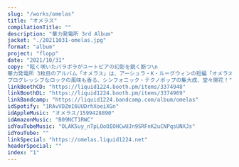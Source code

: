 ```yaml
---
slug: "/works/omelas"
title: "オメラス"
compilationTitle: ""
description: "華力発電所 3rd Album"
jacket: "./20211031-omelas.jpg"
format: "album"
project: "flopp"
date: "2021/10/31"
copy: "眩く咲いたパラボラがユートピアの幻影を鋭く断つ\n
華力発電所 3枚目のアルバム「オメラス」は、アーシュラ・K・ル＝グウィンの短編「オメラスから歩み去る人々」に着想を得たコンセプチュアルな1枚。\n
プログレッシブなロックの風味も香る、シンフォニック・テクノポップの集大成、堂々開花！"
linkBoothCD: "https://liquid1224.booth.pm/items/3374948"
linkBoothDL: "https://liquid1224.booth.pm/items/3374969"
linkBandcamp: "https://liquid1224.bandcamp.com/album/omelas"
idSpotify: "1RAvVDZmI6UUDrhXoeiXGn"
idAppleMusic: "オメラス/1599428890"
idAmazonMusic: "B09NCT1RWC"
idYouTubeMusic: "OLAK5uy_nTpLOoOIOHCwUJn9SRFnK2uCNPqsUNXJs"
idYouTube: ""
linkSpecial: "https://omelas.liquid1224.net"
headerSpecial: ""
index: "1"
---
```


